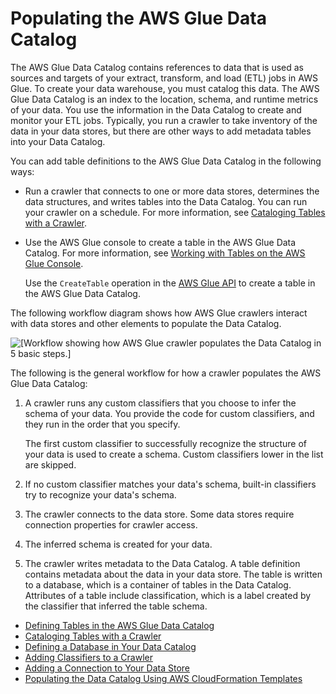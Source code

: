 # Populating the AWS Glue Data Catalog<a name="populate-data-catalog"></a>

The AWS Glue Data Catalog contains references to data that is used as sources and targets of your extract, transform, and load \(ETL\) jobs in AWS Glue\. To create your data warehouse, you must catalog this data\. The AWS Glue Data Catalog is an index to the location, schema, and runtime metrics of your data\. You use the information in the Data Catalog to create and monitor your ETL jobs\. Typically, you run a crawler to take inventory of the data in your data stores, but there are other ways to add metadata tables into your Data Catalog\.

You can add table definitions to the AWS Glue Data Catalog in the following ways:

+ Run a crawler that connects to one or more data stores, determines the data structures, and writes tables into the Data Catalog\. You can run your crawler on a schedule\. For more information, see [Cataloging Tables with a Crawler](add-crawler.md)\.

+ Use the AWS Glue console to create a table in the AWS Glue Data Catalog\. For more information, see [Working with Tables on the AWS Glue Console](console-tables.md)\.

  Use the `CreateTable` operation in the [AWS Glue API](aws-glue-api.md) to create a table in the AWS Glue Data Catalog\.

The following workflow diagram shows how AWS Glue crawlers interact with data stores and other elements to populate the Data Catalog\.

![\[Workflow showing how AWS Glue crawler populates the Data Catalog in 5 basic steps.\]](http://docs.aws.amazon.com/glue/latest/dg/images/PopulateCatalog-overview.png)

The following is the general workflow for how a crawler populates the AWS Glue Data Catalog:

1. A crawler runs any custom classifiers that you choose to infer the schema of your data\. You provide the code for custom classifiers, and they run in the order that you specify\.

   The first custom classifier to successfully recognize the structure of your data is used to create a schema\. Custom classifiers lower in the list are skipped\.

1. If no custom classifier matches your data's schema, built\-in classifiers try to recognize your data's schema\.

1. The crawler connects to the data store\. Some data stores require connection properties for crawler access\.

1. The inferred schema is created for your data\.

1. The crawler writes metadata to the Data Catalog\. A table definition contains metadata about the data in your data store\. The table is written to a database, which is a container of tables in the Data Catalog\. Attributes of a table include classification, which is a label created by the classifier that inferred the table schema\.


+ [Defining Tables in the AWS Glue Data Catalog](tables-described.md)
+ [Cataloging Tables with a Crawler](add-crawler.md)
+ [Defining a Database in Your Data Catalog](define-database.md)
+ [Adding Classifiers to a Crawler](add-classifier.md)
+ [Adding a Connection to Your Data Store](populate-add-connection.md)
+ [Populating the Data Catalog Using AWS CloudFormation Templates](populate-with-cloudformation-templates.md)